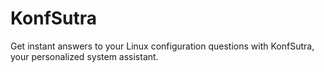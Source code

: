 # KonfSutra
Get instant answers to your Linux configuration questions with KonfSutra, your personalized system assistant.
